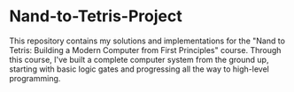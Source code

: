 # Nand-to-Tetris-Project

This repository contains my solutions and implementations for the "Nand to Tetris: Building a Modern Computer from First Principles" course. Through this course, I've built a complete computer system from the ground up, starting with basic logic gates and progressing all the way to high-level programming.
